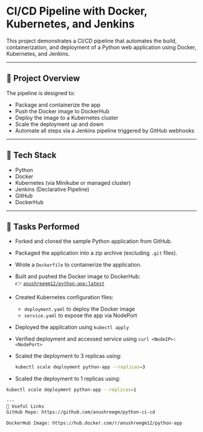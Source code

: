 # CI/CD Pipeline with Docker, Kubernetes, and Jenkins

This project demonstrates a CI/CD pipeline that automates the build, containerization, and deployment of a Python web application using Docker, Kubernetes, and Jenkins.

---

## 🚀 Project Overview

The pipeline is designed to:

- Package and containerize the app
- Push the Docker image to DockerHub
- Deploy the image to a Kubernetes cluster
- Scale the deployment up and down
- Automate all steps via a Jenkins pipeline triggered by GitHub webhooks

---

## 📂 Tech Stack

- Python
- Docker
- Kubernetes (via Minikube or managed cluster)
- Jenkins (Declarative Pipeline)
- GitHub
- DockerHub

---

## 🔨 Tasks Performed

- Forked and cloned the sample Python application from GitHub.
- Packaged the application into a zip archive (excluding `.git` files).
- Wrote a `Dockerfile` to containerize the application.
- Built and pushed the Docker image to DockerHub:  
  👉 [`anushreegm12/python-app:latest`](https://hub.docker.com/r/anushreegm12/python-app)

- Created Kubernetes configuration files:
  - `deployment.yaml` to deploy the Docker image
  - `service.yaml` to expose the app via NodePort
- Deployed the application using `kubectl apply`
- Verified deployment and accessed service using `curl <NodeIP>:<NodePort>`

- Scaled the deployment to 3 replicas using:
  ```bash
  kubectl scale deployment python-app --replicas=3

 - Scaled the deployment to 1 replicas using:
  ```bash
  kubectl scale deployment python-app --replicas=1

---
🔗 Useful Links
GitHub Repo: https://github.com/anushreegm/python-ci-cd

DockerHub Image: https://hub.docker.com/r/anushreegm12/python-app


